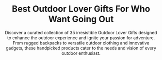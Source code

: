 ---
layout: post
title: Best Outdoor Lover Gifts For Who Want Going Out
subtitle: Discover a curated collection of 35 irresistible Outdoor Lover Gifts designed to enhance the outdoor experience and ignite your passion for adventure. From rugged backpacks to versatile outdoor clothing and innovative gadgets, these handpicked products cater to the needs and vision of every outdoor enthusiast.
header-img: "img/post/2023/09/copied/outdoor-lover-gifts.jpg"
header-style: text
permalink: "/outdoor-lover-gifts/"
catalog: true
tags:
  - Recipients 
  - Men
---    